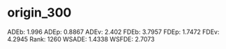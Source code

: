 # origin_300

ADEb: 1.996
ADEp: 0.8867
ADEv: 2.402
FDEb: 3.7957
FDEp: 1.7472
FDEv: 4.2945
Rank: 1260
WSADE: 1.4338
WSFDE: 2.7073
